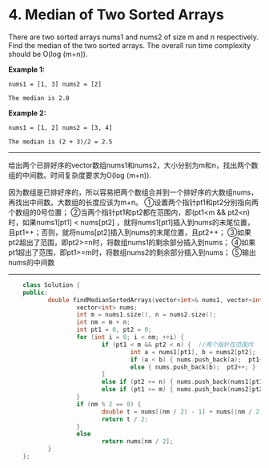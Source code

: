 ﻿# 4. Median of Two Sorted Arrays


There are two sorted arrays nums1 and nums2 of size m and n respectively.
Find the median of the two sorted arrays. The overall run time complexity should be O(log (m+n)).

**Example 1:**

    nums1 = [1, 3] nums2 = [2]
    
    The median is 2.0


**Example 2:**

    nums1 = [1, 2] nums2 = [3, 4]
    
    The median is (2 + 3)/2 = 2.5

---
给出两个已排好序的vector数组nums1和nums2，大小分别为m和n，找出两个数组的中间数。时间复杂度要求为O(log (m+n)).

因为数组是已排好序的，所以容易把两个数组合并到一个排好序的大数组nums，再找出中间数。大数组的长度应该为m+n。
①设置两个指针pt1和pt2分别指向两个数组的0号位置；
②当两个指针pt1和pt2都在范围内，即(pt1<m && pt2<n)时，如果nums1[pt1] < nums[pt2] ，就将nums1[pt1]插入到nums的末尾位置，且pt1++；否则，就将nums[pt2]插入到nums的末尾位置，且pt2++；
③如果pt2超出了范围，即pt2>=n时，将数组nums1的剩余部分插入到nums；
④如果pt1超出了范围，即pt1>=m时，将数组nums2的剩余部分插入到nums；
⑤输出nums的中间数

---

```C++
    class Solution {
    public:
           double findMedianSortedArrays(vector<int>& nums1, vector<int>& nums2) {
                   vector<int> nums;
                   int m = nums1.size(), n = nums2.size();
                   int nm = m + n;
                   int pt1 = 0, pt2 = 0;
                   for (int i = 0; i < nm; ++i) {
                          if (pt1 < m && pt2 < n) {  //两个指针在范围内
                                  int a = nums1[pt1], b = nums2[pt2];
                                  if (a < b) { nums.push_back(a);  pt1++; }
                                  else { nums.push_back(b);  pt2++; }
                          }
                          else if (pt2 >= n) { nums.push_back(nums1[pt1]);  pt1++; }
                          else if (pt1 >= m) { nums.push_back(nums2[pt2]);  pt2++; }
                   }
                   if (nm % 2 == 0) {
                          double t = nums[(nm / 2) - 1] + nums[(nm / 2)];
                          return t / 2;
                   }
                   else
                          return nums[nm / 2];
           }
    };
```


